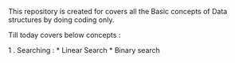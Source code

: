 This repository is created for covers all the Basic concepts of Data structures by doing coding only.

Till today covers below concepts :

1 .  Searching :
    * Linear Search
    * Binary search
